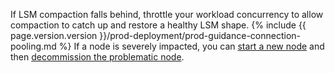 If LSM compaction falls behind, throttle your workload concurrency to allow compaction to catch up and restore a healthy LSM shape. {%  include {{  page.version.version  }}/prod-deployment/prod-guidance-connection-pooling.md %} If a node is severely impacted, you can [start a new node](cockroach-start.html) and then [decommission the problematic node](remove-nodes.html#remove-a-single-node-live).